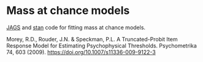 # Mass at chance models
[JAGS](http://mcmc-jags.sourceforge.net/) and [stan](https://mc-stan.org/) code for fitting mass at chance models.

Morey, R.D., Rouder, J.N. & Speckman, P.L. A Truncated-Probit Item Response Model for Estimating Psychophysical Thresholds. Psychometrika 74, 603 (2009). https://doi.org/10.1007/s11336-009-9122-3
